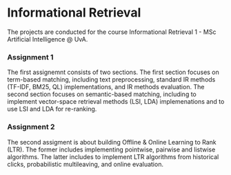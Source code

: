 # Informational Retrieval

The projects are conducted for the course Informational Retrieval 1 - MSc Artificial Intelligence @ UvA. 


### Assignment 1

The first assignemnt consists of two sections. The first section focuses on term-based matching, including text preprocessing,  standard IR methods (TF-IDF, BM25, QL) implementations, and IR methods evaluation. The second section focuses on semantic-based matching, including to implement vector-space retrieval methods (LSI, LDA) implemenations and to use LSI and LDA for re-ranking. 

### Assignment 2

The second assigment is about building Offline & Online Learning to Rank (LTR). The former includes implementing pointwise, pairwise and listwise algorithms. The latter includes to implement LTR algorithms from historical clicks, probabilistic multileaving, and online evaluation. 
